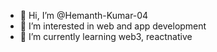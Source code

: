 - 👋 Hi, I’m @Hemanth-Kumar-04
- 👀 I’m interested in web and app development
- 🌱 I’m currently learning web3, reactnative


<!---
Hemanth-Kumar-04/Hemanth-Kumar-04 is a ✨ special ✨ repository because its `README.md` (this file) appears on your GitHub profile.
You can click the Preview link to take a look at your changes.
--->
